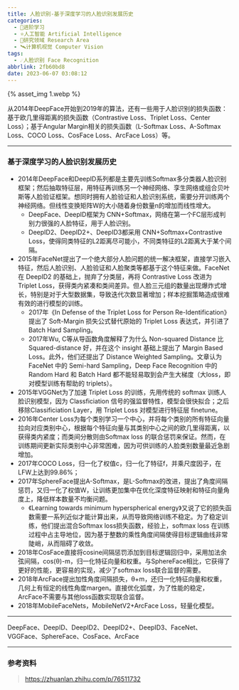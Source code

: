 ```yaml
---
title: 人脸识别-基于深度学习的人脸识别发展历史
categories:
  - 🌙进阶学习
  - ⭐人工智能 Artificial Intelligence
  - 💫研究领域 Research Area
  - 🛰️计算机视觉 Computer Vision
tags:
  - ☄️人脸识别 Face Recognition
abbrlink: 2fb60bd8
date: 2023-06-07 03:08:12
---
```


{% asset_img 1.webp %}

从2014年DeepFace开始到2019年的算法，还有一些用于人脸识别的损失函数：基于欧几里得距离的损失函数（Contrastive Loss、Triplet Loss、Center Loss）；基于Angular Margin相关的损失函数（L-Softmax Loss、A-Softmax Loss、COCO Loss、CosFace Loss、ArcFace Loss）等。

<!--more-->

***

### 基于深度学习的人脸识别发展历史

- 2014年DeepFace和DeepID系列都是主要先训练Softmax多分类器人脸识别框架；然后抽取特征层，用特征再训练另一个神经网络、孪生网络或组合贝叶斯等人脸验证框架。想同时拥有人脸验证和人脸识别系统，需要分开训练两个神经网络。但线性变换矩阵W的大小随着身份数量n的增加而线性增大。
    - DeepFace、DeepID框架为 CNN+Softmax，网络在第一个FC层形成判别力很强的人脸特征，用于人脸识别。
    - DeepID2、DeepID2+、DeepID3都采用 CNN+Softmax+Contrastive Loss，使得同类特征的L2距离尽可能小，不同类特征的L2距离大于某个间隔。
- 2015年FaceNet提出了一个绝大部分人脸问题的统一解决框架，直接学习嵌入特征，然后人脸识别、人脸验证和人脸聚类等都基于这个特征来做。FaceNet在 DeepID2 的基础上，抛弃了分类层，再将 Contrastive Loss 改进为 Triplet Loss，获得类内紧凑和类间差异。但人脸三元组的数量出现爆炸式增长，特别是对于大型数据集，导致迭代次数显著增加；样本挖掘策略造成很难有效的进行模型的训练。
    - 2017年《In Defense of the Triplet Loss for Person Re-Identification》提出了 Soft-Margin 损失公式替代原始的 Triplet Loss 表达式，并引进了 Batch Hard Sampling。
    - 2017年Wu, C等从导函数角度解释了为什么 Non-squared Distance 比 Squared-distance 好，并在这个 insight 基础上提出了 Margin Based Loss。此外，他们还提出了 Distance Weighted Sampling。文章认为 FaceNet 中的 Semi-hard Sampling，Deep Face Recognition 中的 Random Hard 和 Batch Hard 都不能轻易取到会产生大梯度（大loss，即对模型训练有帮助的 triplets）。
- 2015年VGGNet为了加速 Triplet Loss 的训练，先用传统的 softmax 训练人脸识别模型，因为 Classficiation 信号的强监督特性，模型会很快拟合；之后移除Classificiation Layer，用 Triplet Loss 对模型进行特征层 finetune。
- 2016年Center Loss为每个类别学习一个中心，并将每个类别的所有特征向量拉向对应类别中心，根据每个特征向量与其类别中心之间的欧几里得距离，以获得类内紧度；而类间分散则由Softmax loss 的联合惩罚来保证。然而，在训练期间更新实际类别中心非常困难，因为可供训练的人脸类别数量最近急剧增加。
- 2017年COCO Loss，归一化了权值c，归一化了特征f，并乘尺度因子，在LFW上达到99.86%；
- 2017年SphereFace提出A-Softmax，是L-Softmax的改进，提出了角度间隔惩罚，又归一化了权值W，让训练更加集中在优化深度特征映射和特征向量角度上，降低样本数量不均衡问题。
    - 《Learning towards minimum hyperspherical energy》又说了它的损失函数需要一系列近似才能计算出来，从而导致网络训练不稳定。为了稳定训练，他们提出混合Softmax loss损失函数，经验上，softmax loss 在训练过程中占主导地位，因为基于整数的乘性角度间隔使得目标逻辑曲线非常陡峭，从而阻碍了收敛。
- 2018年CosFace直接将cosine间隔惩罚添加到目标逻辑回归中，采用加法余弦间隔，cos(θ)-m，归一化特征向量和权重。与SphereFace相比，它获得了更好的性能，更容易的实现，减少了softmax loss联合监督的需要。
- 2018年ArcFace提出加性角度间隔损失，θ+m，还归一化特征向量和权重，几何上有恒定的线性角度margen。直接优化弧度，为了性能的稳定，ArcFace不需要与其他loss函数实现联合监督。
- 2018年MobileFaceNets，MobileNetV2+ArcFace Loss，轻量化模型。

***

DeepFace、DeepID、DeepID2、DeepID2+、DeepID3、FaceNet、VGGFace、SphereFace、CosFace、ArcFace

***

### 参考资料

> <https://zhuanlan.zhihu.com/p/76511732>
